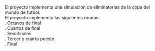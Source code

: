 El proyecto implementa una simulación de eliminatorias de la copa del mundo de futbol.  
El proyecto implementa las siguientes rondas:  
. Octavos de final  
. Cuartos de final  
. Semifinales  
. Tercer y cuarto puesto  
. Final
